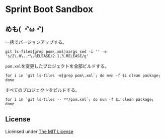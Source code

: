 # Sprint Boot Sandbox

## めも( ・ิω・ิ)

一括でバージョンアップする。

```console
git ls-files|grep pom\.xml|xargs sed -i '' -e 's/2\.0\..*\.RELEASE/2.1.3.RELEASE/g'
```

`pom.xml`を変更したプロジェクトを全部ビルドする。

```
for i in `git ls-files -m|grep pom\.xml`; do mvn -f $i clean package; done
```

すべてのプロジェクトをビルドする。

```
for i in `git ls-files -- **/pom.xml`; do mvn -f $i clean package; done
```

## License

Licensed under [The MIT License](https://opensource.org/licenses/MIT)
